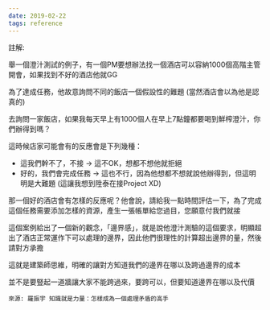 ```yaml
---
date: 2019-02-22
tags: reference
---
```


註解: 

舉一個澄汁測試的例子，有一個PM要想辦法找一個酒店可以容納1000個高階主管開會，如果找到不好的酒店他就GG

為了達成任務，他故意詢問不同的飯店一個假設性的難題 (當然酒店會以為他是認真的)

去詢問一家飯店，如果我每天早上有1000個人在早上7點鐘都要喝到鮮榨澄汁，你們辦得到嗎？

這時候店家可能會有的反應會是下列幾種：
-   這我們幹不了，不接 → 這不OK，想都不想他就拒絕
-   好的，我們會完成任務 → 這也不行，因為他想都不想就說他辦得到，但這明明是大難題 (這讓我想到陞泰在接Project XD)
    
那一個好的酒店會有怎樣的反應呢？他會說，請給我一點時間評估一下，為了完成這個任務需要添加怎樣的資源，產生一張帳單給您過目，您願意付我們就接

這個案例給出了一個新的觀念，「邊界感」，就是說他澄汁測驗的這個要求，明顯超出了酒店正常運作下可以處理的邊界，因此他們很理性的計算超出邊界的量，然後請對方承擔

這就是建築師思維，明確的讓對方知道我們的邊界在哪以及跨過邊界的成本

並不是要豎起一道牆讓大家不能跨過來，要跨可以，但要知道邊界在哪以及代價

`來源: 羅振宇 知識就是力量：怎樣成為一個處理矛盾的高手`